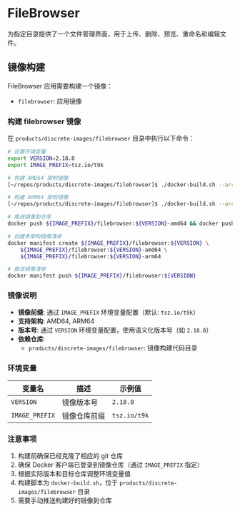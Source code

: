 # FileBrowser

为指定目录提供了一个文件管理界面，用于上传、删除、预览、重命名和编辑文件。

## 镜像构建

FileBrowser 应用需要构建一个镜像：

- `filebrowser`: 应用镜像

### 构建 filebrowser 镜像

在 `products/discrete-images/filebrowser` 目录中执行以下命令：

```bash
# 设置环境变量
export VERSION=2.18.0
export IMAGE_PREFIX=tsz.io/t9k

# 构建 AMD64 架构镜像
[~/repos/products/discrete-images/filebrowser]$ ./docker-build.sh --arch amd64 --tag ${VERSION}-amd64

# 构建 ARM64 架构镜像
[~/repos/products/discrete-images/filebrowser]$ ./docker-build.sh --arch arm64 --tag ${VERSION}-arm64

# 推送镜像到仓库
docker push ${IMAGE_PREFIX}/filebrowser:${VERSION}-amd64 && docker push ${IMAGE_PREFIX}/filebrowser:${VERSION}-arm64

# 创建多架构镜像清单
docker manifest create ${IMAGE_PREFIX}/filebrowser:${VERSION} \
    ${IMAGE_PREFIX}/filebrowser:${VERSION}-amd64 \
    ${IMAGE_PREFIX}/filebrowser:${VERSION}-arm64

# 推送镜像清单
docker manifest push ${IMAGE_PREFIX}/filebrowser:${VERSION}
```

### 镜像说明

- **镜像前缀**: 通过 `IMAGE_PREFIX` 环境变量配置（默认: `tsz.io/t9k`）
- **支持架构**: AMD64, ARM64
- **版本号**: 通过 `VERSION` 环境变量配置，使用语义化版本号（如 `2.18.0`）
- **依赖仓库**:
  - `products/discrete-images/filebrowser`: 镜像构建代码目录

### 环境变量

| 变量名 | 描述 | 示例值 |
|--------|------|--------|
| `VERSION` | 镜像版本号 | `2.18.0` |
| `IMAGE_PREFIX` | 镜像仓库前缀 | `tsz.io/t9k` |

### 注意事项

1. 构建前确保已经克隆了相应的 git 仓库
2. 确保 Docker 客户端已登录到镜像仓库（通过 `IMAGE_PREFIX` 指定）
3. 根据实际版本和目标仓库调整环境变量值
4. 构建脚本为 `docker-build.sh`，位于 `products/discrete-images/filebrowser` 目录
5. 需要手动推送构建好的镜像到仓库 